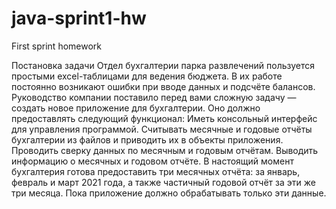 # java-sprint1-hw
First sprint homework

Постановка задачи
Отдел бухгалтерии парка развлечений пользуется простыми excel-таблицами для ведения бюджета. В их работе постоянно возникают ошибки при вводе данных и подсчёте балансов. Руководство компании поставило перед вами сложную задачу — создать новое приложение для бухгалтерии.
Оно должно предоставлять следующий функционал:
Иметь консольный интерфейс для управления программой.
Считывать месячные и годовые отчёты бухгалтерии из файлов и приводить их в объекты приложения.
Проводить сверку данных по месячным и годовым отчётам.
Выводить информацию о месячных и годовом отчёте.
В настоящий момент бухгалтерия готова предоставить три месячных отчёта: за январь, февраль и март 2021 года, а также частичный годовой отчёт за эти же три месяца. Пока приложение должно обрабатывать только эти данные.